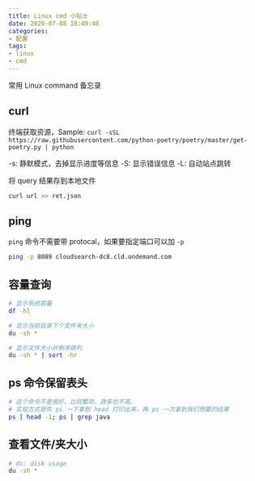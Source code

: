 ```yaml
---
title: Linux cmd 小贴士
date: 2020-07-08 18:49:48
categories:
- 配置
tags:
- linux
- cmd
---
```


常用 Linux command 备忘录

## curl

终端获取资源，Sample: `curl -sSL https://raw.githubusercontent.com/python-poetry/poetry/master/get-poetry.py | python`

-s: 静默模式，去掉显示进度等信息
-S: 显示错误信息
-L: 自动站点跳转

将 query 结果存到本地文件

```bash
curl url >> ret.json
```

## ping

`ping` 命令不需要带 protocal，如果要指定端口可以加 `-p`

```bash
ping -p 8089 cloudsearch-dc8.cld.ondemand.com
```

## 容量查询

```bash
# 显示系统容量
df -hl

# 显示当前目录下个文件夹大小
du -sh *

# 显示文件大小并倒序排列
du -sh * | sort -hr
```

## ps 命令保留表头

```bash
# 这个命令不是很好，比较繁琐，效率也不高。
# 实现方式是先 ps 一下拿到 head 打印出来，再 ps 一次拿到我们想要的结果
ps | head -1; ps | grep java
```
## 查看文件/夹大小

```bash
# du: disk usage
du -sh *
```